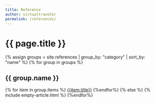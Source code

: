 ```yaml
---
title: Reference
author: virtualtraveler
permalink: /references/
---
```


# {{ page.title }}

{% assign groups = site.references | group_by: "category" | sort_by: "name" %}
{% for group in groups %}

## {{ group.name }}

{% for item in group.items %}
<a href="{{ item.url }}">{{item.title}}</a>
{%endfor%}
{% else %}
{% include empty-article.html %}
{%endfor%}
